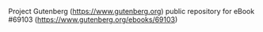 Project Gutenberg (https://www.gutenberg.org) public repository for
eBook #69103 (https://www.gutenberg.org/ebooks/69103)
